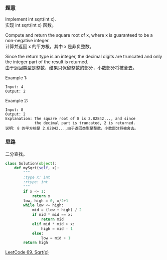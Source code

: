 ### 题意
Implement int sqrt(int x).  
实现 int sqrt(int x) 函数。

Compute and return the square root of x, where x is guaranteed to be a non-negative integer.  
计算并返回 x 的平方根，其中 x 是非负整数。

Since the return type is an integer, the decimal digits are truncated and only the integer part of the result is returned.  
由于返回类型是整数，结果只保留整数的部分，小数部分将被舍去。

Example 1:
```
Input: 4
Output: 2
```
Example 2:
```
Input: 8
Output: 2
Explanation: The square root of 8 is 2.82842..., and since 
             the decimal part is truncated, 2 is returned.
说明: 8 的平方根是 2.82842...,由于返回类型是整数，小数部分将被舍去。
```
### 思路
二分查找。

```python
class Solution(object):
    def mySqrt(self, x):
        """
        :type x: int
        :rtype: int
        """
        if x <= 1:
            return x
        low, high = 0, x/2+1
        while low <= high:
            mid = (low + high) / 2
            if mid * mid == x:
                return mid
            elif mid * mid > x:
                high = mid - 1
            else:
                low = mid + 1
        return high
```
[LeetCode 69. Sqrt(x)](https://leetcode.com/problems/sqrtx/description/)
